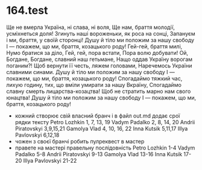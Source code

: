 # 164.test




Ще не вмерла Україна, ні слава, ні воля,
Ще нам, браття молодії, усміхнеться доля!
Згинуть наші вороженьки, як роса на сонці,
Запануєм і ми, браття, у своїй сторонці!
Душу й тіло ми положим за нашу свободу
І — покажем, що ми, браття, козацького роду!
Гей-гей, браття милі,
Нумо братися за діло,
Гей, гей, пора встати,
Пора волю добувати!
Ой, Богдане, Богдане, славний наш гетьмане,
Нащо оддав Україну ворогам поганим?!
Щоб вернути її честь, ляжем головами,
Наречемось України славними синами.
Душу й тіло ми положим за нашу свободу
І — покажем, що ми, браття, козацького роду!
Спогадаймо тяжкий час, лихую годину,
тих, що вміли умирати за нашу Вкраїну,
Спогадаймо славну смерть лицарства-козацтва!
Щоб не стратить марно нам свого юнацтва!
Душу й тіло ми положим за нашу свободу
І — покажем, що ми, браття, козацького роду!

* кожний створює свій власний бранч і в файл out.md додає срої рядки тексту
Petro Lozhkin 1, 7, 13, 19
Vadym Padalko 2, 8, 14, 20
Andrii Piratovskyi 3,9,15,21
Gamolya Vlad 4, 10, 16, 22
Inna Kutsik 5,11,17
Illya Pavlovskyi 6,12,18
* чожен з своєї бранчі робить пулреквест в мастер
* правете на мастері правельну послідовність 
Petro Lozhkin 1-4
Vadym Padalko 5-8
Andrii Piratovskyi 9-13
Gamolya Vlad 13-16
Inna Kutsik 17-20
Illya Pavlovskyi 21-22
